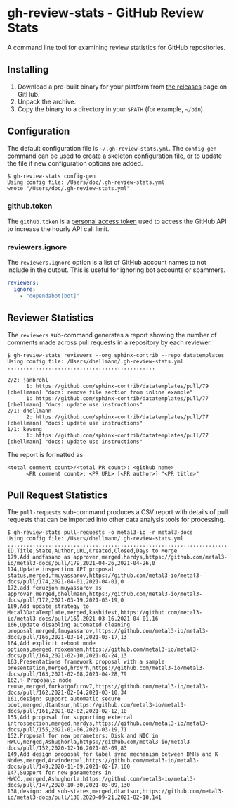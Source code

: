 # gh-review-stats - GitHub Review Stats

A command line tool for examining review statistics for GitHub repositories.

## Installing

1. Download a pre-built binary for your platform from [the
   releases](https://github.com/dhellmann/gh-review-stats/releases)
   page on GitHub.
2. Unpack the archive.
3. Copy the binary to a directory in your `$PATH` (for example,
   `~/bin`).

## Configuration

The default configuration file is `~/.gh-review-stats.yml`. The
`config-gen` command can be used to create a skeleton configuration
file, or to update the file if new configuration options are added.

```console
$ gh-review-stats config-gen
Using config file: /Users/doc/.gh-review-stats.yml
wrote "/Users/doc/.gh-review-stats.yml"
```

### github.token

The `github.token` is a [personal access
token](https://github.com/settings/tokens) used to access the GitHub
API to increase the hourly API call limit.

### reviewers.ignore

The `reviewers.ignore` option is a list of GitHub account names to not
include in the output. This is useful for ignoring bot accounts or
spammers.

```yaml
reviewers:
  ignore:
    - "dependabot[bot]"
```

## Reviewer Statistics

The `reviewers` sub-command generates a report showing the number of
comments made across pull requests in a repository by each reviewer.

```console
$ gh-review-stats reviewers --org sphinx-contrib --repo datatemplates
Using config file: /Users/dhellmann/.gh-review-stats.yml
...............................................

2/2: janbrohl
	  1: https://github.com/sphinx-contrib/datatemplates/pull/79 [dhellmann] "docs: remove file section from inline example"
	  1: https://github.com/sphinx-contrib/datatemplates/pull/77 [dhellmann] "docs: update use instructions"
2/1: dhellmann
	  2: https://github.com/sphinx-contrib/datatemplates/pull/77 [dhellmann] "docs: update use instructions"
1/1: kevung
	  1: https://github.com/sphinx-contrib/datatemplates/pull/77 [dhellmann] "docs: update use instructions"
```

The report is formatted as

```text
<total comment count>/<total PR count>: <github name>
      <PR comment count>: <PR URL> [<PR author>] "<PR title>"
```

## Pull Request Statistics

The `pull-requests` sub-command produces a CSV report with details of
pull requests that can be imported into other data analysis tools for
processing.

```console
$ gh-review-stats pull-requests -o metal3-io -r metal3-docs
Using config file: /Users/dhellmann/.gh-review-stats.yml
..............................................................................................................................................................
ID,Title,State,Author,URL,Created,Closed,Days to Merge
179,Add andfasano as approver,merged,hardys,https://github.com/metal3-io/metal3-docs/pull/179,2021-04-26,2021-04-26,0
174,Update inspection API proposal status,merged,fmuyassarov,https://github.com/metal3-io/metal3-docs/pull/174,2021-04-01,2021-04-01,0
172,add feruzjon muyassarov as approver,merged,dhellmann,https://github.com/metal3-io/metal3-docs/pull/172,2021-03-19,2021-03-19,0
169,Add update strategy to Metal3DataTemplate,merged,kashifest,https://github.com/metal3-io/metal3-docs/pull/169,2021-03-16,2021-04-01,16
166,Update disabling automated cleaning proposal,merged,fmuyassarov,https://github.com/metal3-io/metal3-docs/pull/166,2021-03-04,2021-03-17,13
164,Add explicit reboot mode options,merged,rdoxenham,https://github.com/metal3-io/metal3-docs/pull/164,2021-02-10,2021-02-24,13
163,Presentations framework proposal with a sample presentation,merged,hroyrh,https://github.com/metal3-io/metal3-docs/pull/163,2021-02-08,2021-04-28,79
162,✨ Proposal: node reuse,merged,furkatgofurov7,https://github.com/metal3-io/metal3-docs/pull/162,2021-02-04,2021-03-10,34
161,design: support automatic secure boot,merged,dtantsur,https://github.com/metal3-io/metal3-docs/pull/161,2021-02-02,2021-02-12,10
155,Add proposal for supporting external introspection,merged,hardys,https://github.com/metal3-io/metal3-docs/pull/155,2021-01-06,2021-03-19,71
152,Proposal for new parameters: Disk and NIC in HWCC,merged,Ashughorla,https://github.com/metal3-io/metal3-docs/pull/152,2020-12-16,2021-03-09,83
149,Add design proposal for label sync mechanism between BMHs and K Nodes,merged,Arvinderpal,https://github.com/metal3-io/metal3-docs/pull/149,2020-11-09,2021-02-17,100
147,Support for new parameters in HWCC.,merged,Ashughorla,https://github.com/metal3-io/metal3-docs/pull/147,2020-10-30,2021-03-09,130
138,design: add sub-states,merged,dtantsur,https://github.com/metal3-io/metal3-docs/pull/138,2020-09-21,2021-02-10,141
```

